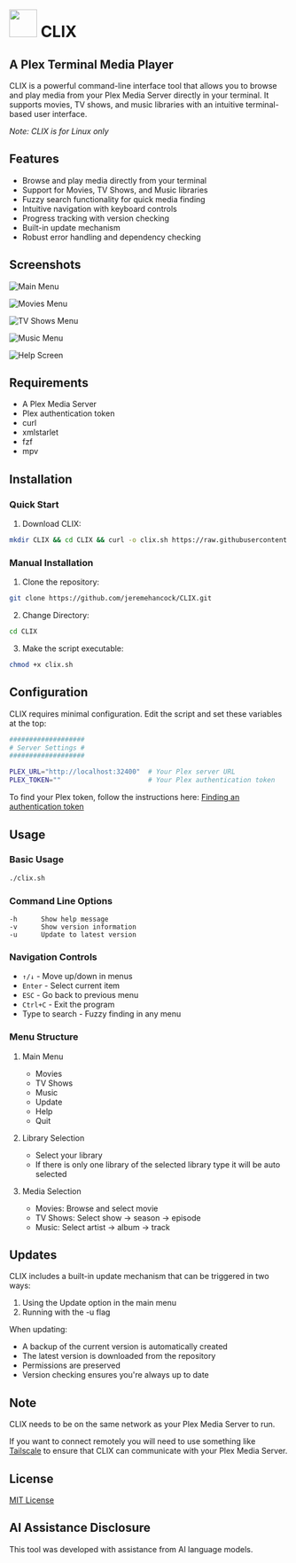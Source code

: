 <h1><img src="https://raw.githubusercontent.com/jeremehancock/CLIX/main/icons/clix-icon.png" height="50" /> CLIX</h1>

## A Plex Terminal Media Player

CLIX is a powerful command-line interface tool that allows you to browse and play media from your Plex Media Server directly in your terminal. It supports movies, TV shows, and music libraries with an intuitive terminal-based user interface.

*Note: CLIX is for Linux only*

## Features

- Browse and play media directly from your terminal
- Support for Movies, TV Shows, and Music libraries
- Fuzzy search functionality for quick media finding
- Intuitive navigation with keyboard controls
- Progress tracking with version checking
- Built-in update mechanism
- Robust error handling and dependency checking

## Screenshots

![Main Menu](https://raw.githubusercontent.com/jeremehancock/CLIX/main/screenshots/main-2.png "Main Menu")

![Movies Menu](https://raw.githubusercontent.com/jeremehancock/CLIX/main/screenshots/movies-2.png "Movies Menu")

![TV Shows Menu](https://raw.githubusercontent.com/jeremehancock/CLIX/main/screenshots/tv-2.png "TV Shows Menu")

![Music Menu](https://raw.githubusercontent.com/jeremehancock/CLIX/main/screenshots/music-2.png "Music Menu")

![Help Screen](https://raw.githubusercontent.com/jeremehancock/CLIX/main/screenshots/help-2.png "Help Screen")

## Requirements

- A Plex Media Server
- Plex authentication token
- curl
- xmlstarlet
- fzf
- mpv

## Installation

### Quick Start

1. Download CLIX:
```bash
mkdir CLIX && cd CLIX && curl -o clix.sh https://raw.githubusercontent.com/jeremehancock/CLIX/main/clix.sh && chmod +x clix.sh && ./clix.sh
```

### Manual Installation

1. Clone the repository:
```bash
git clone https://github.com/jeremehancock/CLIX.git
```

2. Change Directory:
```bash
cd CLIX
```

3. Make the script executable:
```bash
chmod +x clix.sh
```

## Configuration

CLIX requires minimal configuration. Edit the script and set these variables at the top:

```bash
###################
# Server Settings #
###################

PLEX_URL="http://localhost:32400"  # Your Plex server URL
PLEX_TOKEN=""                      # Your Plex authentication token
```

To find your Plex token, follow the instructions here: [Finding an authentication token](https://support.plex.tv/articles/204059436-finding-an-authentication-token-x-plex-token/)

## Usage

### Basic Usage

```bash
./clix.sh
```

### Command Line Options

```
-h		Show help message
-v		Show version information
-u		Update to latest version
```

### Navigation Controls

- `↑/↓` - Move up/down in menus
- `Enter` - Select current item
- `ESC` - Go back to previous menu
- `Ctrl+C` - Exit the program
- Type to search - Fuzzy finding in any menu

### Menu Structure

1. Main Menu
   - Movies
   - TV Shows
   - Music
   - Update
   - Help
   - Quit

2. Library Selection
   - Select your library
   - If there is only one library of the selected library type it will be auto selected

3. Media Selection
   - Movies: Browse and select movie
   - TV Shows: Select show → season → episode
   - Music: Select artist → album → track

## Updates

CLIX includes a built-in update mechanism that can be triggered in two ways:
1. Using the Update option in the main menu
2. Running with the -u flag

When updating:
- A backup of the current version is automatically created
- The latest version is downloaded from the repository
- Permissions are preserved
- Version checking ensures you're always up to date

## Note

CLIX needs to be on the same network as your Plex Media Server to run. 

If you want to connect remotely you will need to use something like [Tailscale](https://tailscale.com) to ensure that CLIX can communicate with your Plex Media Server.

## License

[MIT License](LICENSE)

## AI Assistance Disclosure

This tool was developed with assistance from AI language models.